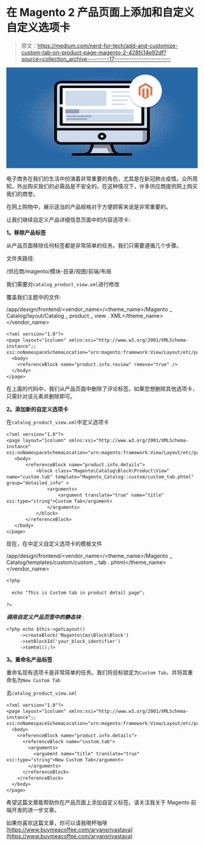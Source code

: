 # 在 Magento 2 产品页面上添加和自定义自定义选项卡

> 原文：<https://medium.com/nerd-for-tech/add-and-customize-custom-tab-on-product-page-magento-2-428fc14e92df?source=collection_archive---------17----------------------->

![](img/17ad1ee592f05b5c9509a140e830e09f.png)

电子商务在我们的生活中扮演着非常重要的角色，尤其是在新冠肺炎疫情。众所周知，外出购买我们的必需品是不安全的。在这种情况下，许多供应商提供网上购买我们的商誉。

在网上购物中，展示适当的产品规格对于方便顾客来说是非常重要的。

让我们继续自定义产品详细信息页面中的内容选项卡:

**1。移除产品标签**

从产品页面移除任何标签都是非常简单的任务。我们只需要遵循几个步骤。

文件夹路径:

/供应商/magento/模块-目录/视图/前端/布局

我们需要对`catalog_product_view.xml`进行修改

覆盖我们主题中的文件:

/app/design/frontend/<vendor_name>/<theme_name>/Magento _ Catalog/layout/Catalog _ product _ view . XML</theme_name></vendor_name>

```
<?xml version="1.0"?>
<page layout="1column" xmlns:xsi="http://www.w3.org/2001/XMLSchema-instance";; xsi:noNamespaceSchemaLocation="urn:magento:framework:View/Layout/etc/page_configuration.xsd">
  <body>
    <referenceBlock name="product.info.review" remove="true" />
  </body>
</page>
```

在上面的代码中，我们从产品页面中删除了评论标签。如果您想删除其他选项卡，只需针对该元素并删除即可。

**2。添加新的自定义选项卡**

在`catalog_product_view.xml`中定义选项卡

```
<?xml version="1.0"?>
<page layout="1column" xmlns:xsi="http://www.w3.org/2001/XMLSchema-instance" xsi:noNamespaceSchemaLocation="urn:magento:framework:View/Layout/etc/page_configuration.xsd">
   <body>
       <referenceBlock name="product.info.details">
           <block class="Magento\Catalog\Block\Product\View" name="custom.tab" template="Magento_Catalog::custom/custom_tab.phtml" group="detailed_info" >
               <arguments>
                   <argument translate="true" name="title" xsi:type="string">Custom Tab</argument>
               </arguments>
           </block>
       </referenceBlock>
   </body>
</page>
```

现在，在中定义自定义选项卡的模板文件

/app/design/frontend/<vendor_name>/<theme_name>/Magento _ Catalog/templates/custom/custom _ tab . phtml</theme_name></vendor_name>

```
<?php

  echo "This is Custom tab in product detail page";

?>
```

***调用自定义产品页签中的静态块*** :

```
<?php echo $this->getLayout()
     ->createBlock('Magento\Cms\Block\Block')
     ->setBlockId('your_block_identifier')
     ->toHtml();?>
```

**3。重命名产品标签**

重命名现有选项卡是非常简单的任务。我们将目标锁定为`Custom Tab`，并将其重命名为`New Custom Tab`

去`catalog_product_view.xml`

```
<?xml version="1.0"?>
<page layout="1column" xmlns:xsi="http://www.w3.org/2001/XMLSchema-instance";; xsi:noNamespaceSchemaLocation="urn:magento:framework:View/Layout/etc/page_configuration.xsd">
  <body>
    <referenceBlock name="product.info.details">                
      <referenceBlock name="custom.tab">
        <arguments>
          <argument name="title" translate="true" xsi:type="string">New Custom Tab</argument>
        </arguments>
      </referenceBlock>
    </referenceBlock>
  </body>
</page>
```

希望这篇文章能帮助你在产品页面上添加自定义标签。请关注我关于 Magento 前端开发的进一步文章。

如果你喜欢这篇文章，你可以请我喝杯咖啡[https://www.buymeacoffee.com/aryansrivastava](https://www.buymeacoffee.com/aryansrivastava)